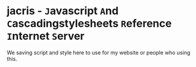 # jacris - `J`avascript `A`nd `C`ascadingstylesheets `R`eference `I`nternet `S`erver

We saving script and style here to use for my website or people who using this.

